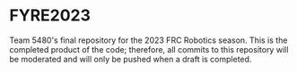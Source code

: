 # FYRE2023
Team 5480's final repository for the 2023 FRC Robotics season. This is the completed product of the code; therefore, all commits to this repository will be moderated and will only be pushed when a draft is completed. 
